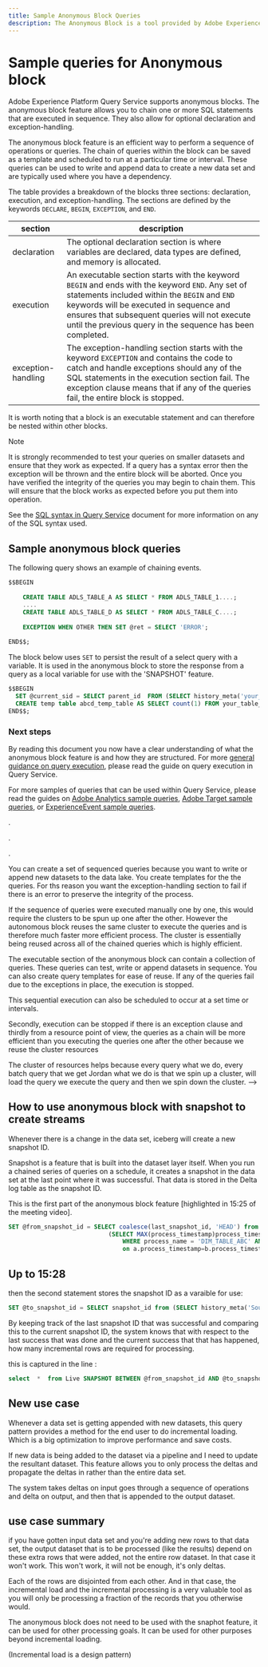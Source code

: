 ```yaml
---
title: Sample Anonymous Block Queries
description: The Anonymous Block is a tool provided by Adobe Experience Platform Query Service, which allows you to schedule the execution of a sequence of queries on a to efficently 
---
```

# Sample queries for Anonymous block

<!-- https://jira.corp.adobe.com/browse/PLAT-104217 -->

Adobe Experience Platform Query Service supports anonymous blocks. The anonymous block feature allows you to chain one or more SQL statements that are executed in sequence. They also allow for optional declaration and exception-handling.

The anonymous block feature is an efficient way to perform a sequence of operations or queries. The chain of queries within the block can be saved as a template and scheduled to run at a particular time or interval. These queries can be used to write and append data to create a new data set and are typically used where you have a dependency.

The table provides a breakdown of the blocks three sections: declaration, execution, and exception-handling. The sections are defined by the keywords `DECLARE`, `BEGIN`, `EXCEPTION`, and `END`. 

| section  | description |
|---|---|
| declaration  | The optional declaration section is where variables are declared, data types are defined, and memory is allocated.   |
| execution  | An executable section starts with the keyword `BEGIN` and ends with the keyword `END`. Any set of statements included within the `BEGIN` and `END` keywords will be executed in sequence and ensures that subsequent queries will not execute until the previous query in the sequence has been completed. |
| exception-handling  | The exception-handling section starts with the keyword `EXCEPTION` and contains the code to catch and handle exceptions should any of the SQL statements in the execution section fail. The exception clause means that if any of the queries fail, the entire block is stopped. |

It is worth noting that a block is an executable statement and can therefore be nested within other blocks.

>[!NOTE]
>
> It is strongly recommended to test your queries on smaller datasets and ensure that they work as expected. If a query has a syntax error then the exception will be thrown and the entire block will be aborted. Once you have verified the integrity of the queries you may begin to chain them. This will ensure that the block works as expected before you put them into operation.

See the [SQL syntax in Query Service](../sql/syntax.md) document for more information on any of the SQL syntax used.

## Sample anonymous block queries 

The following query shows an example of chaining events. 

```SQL
$$BEGIN
     
    CREATE TABLE ADLS_TABLE_A AS SELECT * FROM ADLS_TABLE_1....;
    ....
    CREATE TABLE ADLS_TABLE_D AS SELECT * FROM ADLS_TABLE_C....;
     
    EXCEPTION WHEN OTHER THEN SET @ret = SELECT 'ERROR';
     
END$$;
```

The block below uses `SET` to persist the result of a select query with a variable. It is used in the anonymous block to store the response from a query as a local variable for use with the 'SNAPSHOT' feature.

```SQL
$$BEGIN                                             
  SET @current_sid = SELECT parent_id  FROM (SELECT history_meta('your_table_name')) WHERE  is_current = true;
  CREATE temp table abcd_temp_table AS SELECT count(1) FROM your_table_name  SNAPSHOT SINCE @current_sid;                                                                                                     
END$$;
```

### Next steps

By reading this document you now have a clear understanding of what the anonymous block feature is and how they are structured. For more [general guidance on query execution](./writing-queries.md), please read the guide on query execution in Query Service.

For more samples of queries that can be used within Query Service, please read the guides on [Adobe Analytics sample queries](./adobe-analytics.md), [Adobe Target sample queries](./adobe-target.md), or [ExperienceEvent sample queries](./experience-event-queries.md).

.

.

.

<!-- Anonymous block can be used with the Incremental load feature as an ideal solution for near real-time movement of data from relational databases to data warehouses, data lakes or other databases. It can be used with both streaming and batch data. -->
 
You can create a set of sequenced queries because you want to write or append new datasets to the data lake. You create templates for the the queries. For ths reason you want the exception-handling section to fail if there is an error to preserve the integrity of the process.

If the sequence of queries were executed manually one by one, this would require the clusters to be spun up one after the other. However the autonomous block reuses the same cluster to execute the queries and is therefore much faster more efficient process. The cluster is essentially being reused across all of the chained queries which is highly efficient.

The executable section of the anonymous block can contain a collection of queries. These queries can test, write or append datasets in sequence. You can also create query templates for ease of reuse. If any of the queries fail due to the exceptions in place, the execution is stopped. 

<!-- This chain of events is more efficinet than executing the queries one after the other because we reuse the cluster resources -->

This sequential execution can also be scheduled to occur at a set time or intervals.

<!-- so we've got the beginning and the end clause you can put in a bunch of a batch queries in there. Essentially see tests queries that right or append datasets in sequence. Any of them fails. You can stop the execution. You can create templates, query templates out of this query like you know, begin and end, you save it as a query template and you can schedule it and you can schedule it based on whatever the schedule is and it will execute on schedule and the advantage of executing these queries in sequence is that first of all their executive one after the other. -->

Secondly, execution can be stopped if there is an exception clause and thirdly from a resource point of view, the queries as a chain will be more efficient than you executing the queries one after the other because we reuse the cluster resources

The cluster of resources helps because every query what we do, every batch query that we get Jordan what we do is that we spin up a cluster, will load the query we execute the query and then we spin down the cluster. -->

## How to use anonymous block with snapshot to create streams

Whenever there is a change in the data set, iceberg will create a new snapshot ID.

Snapshot is a feature that is built into the dataset layer itself. When you run a chained series of queries on a schedule, it creates a snapshot in the data set at the last point where it was successful. That data is stored in the Delta log table as the snapshot ID.

This is the first part of the anonymous block feature [highlighted in 15:25 of the meeting video].

```SQL
SET @from_snapshot_id = SELECT coalesce(last_snapshot_id, 'HEAD') from lookup_delta_log a join
                            (SELECT MAX(process_timestamp)process_timestamp FROM lookup_delta_log
                                WHERE process_name = 'DIM_TABLE_ABC' AND process_status = 'SUCCESSFUL' )b
                                on a.process_timestamp=b.process_timestamp;
```

## Up to 15:28

then the second statement stores the snapshot ID as a varaible for use:

```SQL
SET @to_snapshot_id = SELECT snapshot_id from (SELECT history_meta('Source Table Name')) WHERE  is_current = true;
```

By keeping track of the last snapshot ID that was successful and comparing this to the current snapshot ID, the system knows that with respect to the last success that was done and the current success that that has happened, how many incremental rows are required for processing.

this is captured in the line :

```SQL
select  *  from Live SNAPSHOT BETWEEN @from_snapshot_id AND @to_snapshot_id WHERE NOT EXISTS (SELECT _id FROM DIM_TABLE_ABC_Incremental a where _id=a._id);
```

## New use case

Whenever a data set is getting appended with new datasets, this query pattern provides a method for the end user to do incremental loading. Which is a big optimization to improve performance and save costs.

If new data is being added to the dataset via a pipeline and I need to update the resultant dataset. This feature allows you to only process the deltas and propagate the deltas in rather than the entire data set.

The system takes deltas on input goes through a sequence of operations and delta on output, and then that is appended to the output dataset.
 
## use case summary

if you have gotten input data set and you're adding new rows to that data set, the output dataset that is to be processed (like the results) depend on these extra rows that were added, not the entire row dataset. In that case it won't work. This won't work, it will not be enough, it's only deltas.

Each of the rows are disjointed from each other.
And in that case, the incremental load and the incremental processing is a very valuable tool as you will only be processing a fraction of the records that you otherwise would.


The anonymous block does not need to be used with the snaphot feature, it can be used for other processing goals. It can be used for other purposes beyond incremental loading.

(Incremental load is a design pattern)

<!-- ### differnt tangent

`SET` is for setting a local variable.
It is used in the anonymous block to store the response from a query as a local variable.

{I can put in CTAS statements like I can create datasets where I purchased the results on the lake. But what you're saying is that I can also take the results of a select query and temporarily assign it to a local variable called. As you know this snapshot ID for example right and then I can reuse it. I can reuse it in the in the beginning thing,}

`SET` is used to persist the result of a select query with a variable. -->

<!-- To delete:

**NOTE** The Examples are technically accurate but the table names will need to be replaced with placeholders.

PK might be able to build a simple example in one of the sandboxes and show that - MSG PK and ask -->

